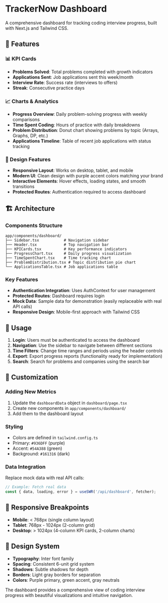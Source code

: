 # TrackerNow Dashboard

A comprehensive dashboard for tracking coding interview progress, built with Next.js and Tailwind CSS.

## 🎯 Features

### 📊 KPI Cards
- **Problems Solved**: Total problems completed with growth indicators
- **Applications Sent**: Job applications sent this week/month
- **Interview Rate**: Success rate (interviews to offers)
- **Streak**: Consecutive practice days

### 📈 Charts & Analytics
- **Progress Overview**: Daily problem-solving progress with weekly comparisons
- **Time Spent Coding**: Hours of practice with daily breakdowns
- **Problem Distribution**: Donut chart showing problems by topic (Arrays, Graphs, DP, etc.)
- **Applications Timeline**: Table of recent job applications with status tracking

### 🎨 Design Features
- **Responsive Layout**: Works on desktop, tablet, and mobile
- **Modern UI**: Clean design with purple accent colors matching your brand
- **Interactive Elements**: Hover effects, loading states, and smooth transitions
- **Protected Routes**: Authentication required to access dashboard

## 🏗️ Architecture

### Components Structure
```
app/components/dashboard/
├── Sidebar.tsx           # Navigation sidebar
├── Header.tsx            # Top navigation bar
├── KPICards.tsx          # Key performance indicators
├── ProgressChart.tsx     # Daily progress visualization
├── TimeSpentChart.tsx    # Time tracking chart
├── ProblemDistribution.tsx # Topic distribution pie chart
└── ApplicationsTable.tsx # Job applications table
```

### Key Features
- **Authentication Integration**: Uses AuthContext for user management
- **Protected Routes**: Dashboard requires login
- **Mock Data**: Sample data for demonstration (easily replaceable with real API calls)
- **Responsive Design**: Mobile-first approach with Tailwind CSS

## 🚀 Usage

1. **Login**: Users must be authenticated to access the dashboard
2. **Navigation**: Use the sidebar to navigate between different sections
3. **Time Filters**: Change time ranges and periods using the header controls
4. **Export**: Export progress reports (functionality ready for implementation)
5. **Search**: Search for problems and companies using the search bar

## 🔧 Customization

### Adding New Metrics
1. Update the `dashboardData` object in `dashboard/page.tsx`
2. Create new components in `app/components/dashboard/`
3. Add them to the dashboard layout

### Styling
- Colors are defined in `tailwind.config.ts`
- Primary: `#936DFF` (purple)
- Accent: `#54A388` (green)
- Background: `#161316` (dark)

### Data Integration
Replace mock data with real API calls:
```typescript
// Example: Fetch real data
const { data, loading, error } = useSWR('/api/dashboard', fetcher);
```

## 📱 Responsive Breakpoints
- **Mobile**: < 768px (single column layout)
- **Tablet**: 768px - 1024px (2-column grid)
- **Desktop**: > 1024px (4-column KPI cards, 2-column charts)

## 🎨 Design System
- **Typography**: Inter font family
- **Spacing**: Consistent 6-unit grid system
- **Shadows**: Subtle shadows for depth
- **Borders**: Light gray borders for separation
- **Colors**: Purple primary, green accent, gray neutrals

The dashboard provides a comprehensive view of coding interview progress with beautiful visualizations and intuitive navigation.
